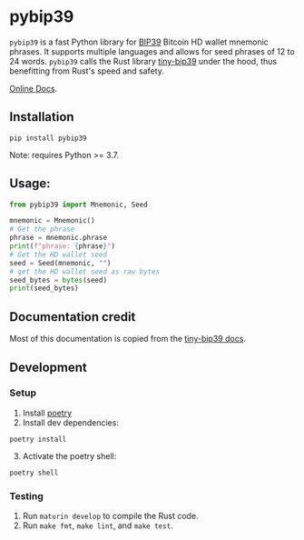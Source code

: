 # pybip39

`pybip39` is a fast Python library for
[BIP39](https://github.com/bitcoin/bips/blob/master/bip-0039.mediawiki)
Bitcoin HD wallet mnemonic phrases. It supports multiple languages
and allows for seed phrases of 12 to 24 words. `pybip39` calls the Rust library
[tiny-bip39](https://github.com/maciejhirsz/tiny-bip39)
under the hood, thus benefitting from Rust's speed and safety.

[Online Docs](https://kevinheavey.github.io/pybip39/api_reference.html).

## Installation

`pip install pybip39`

Note: requires Python >= 3.7.

## Usage:

```python
from pybip39 import Mnemonic, Seed

mnemonic = Mnemonic()
# Get the phrase
phrase = mnemonic.phrase
print(f"phrase: {phrase}")
# Get the HD wallet seed
seed = Seed(mnemonic, "")
# get the HD wallet seed as raw bytes
seed_bytes = bytes(seed)
print(seed_bytes)

```

## Documentation credit

Most of this documentation is copied from
the [tiny-bip39 docs](https://docs.rs/tiny-bip39/latest/bip39/index.html).

## Development

### Setup

1. Install [poetry](https://python-poetry.org/)
2. Install dev dependencies:

```
poetry install
```

3. Activate the poetry shell:

```sh
poetry shell
```

### Testing

1. Run `maturin develop` to compile the Rust code.
2. Run `make fmt`, `make lint`, and `make test`.
